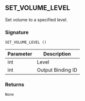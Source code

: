 ## SET\_VOLUME\_LEVEL

Set volume to a specified level.


### Signature

`SET_VOLUME_LEVEL () `


| Parameter | Description |
| --- | --- |
| int | Level |
| int | Output Binding ID |


### Returns

`None`


